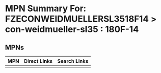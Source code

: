 



# MPN Summary For: FZECONWEIDMUELLERSL3518F14 > con-weidmueller-sl35 : 180F-14

## MPNs
  

|MPN|Direct Links|Search Links|
| :--- | :--- | :--- |
||||
